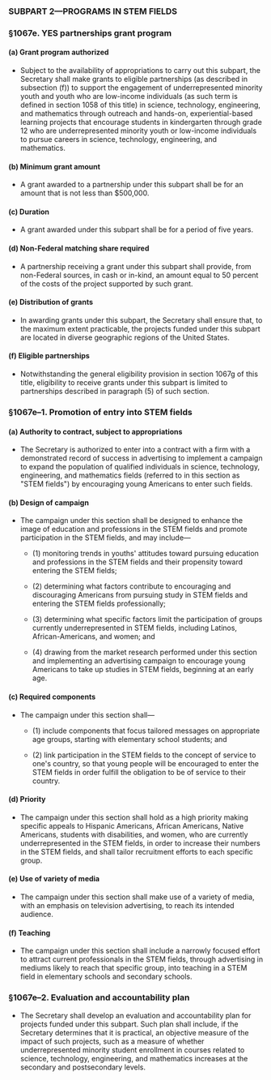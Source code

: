 ### SUBPART 2—PROGRAMS IN STEM FIELDS

### §1067e. YES partnerships grant program
#### (a) Grant program authorized
* Subject to the availability of appropriations to carry out this subpart, the Secretary shall make grants to eligible partnerships (as described in subsection (f)) to support the engagement of underrepresented minority youth and youth who are low-income individuals (as such term is defined in section 1058 of this title) in science, technology, engineering, and mathematics through outreach and hands-on, experiential-based learning projects that encourage students in kindergarten through grade 12 who are underrepresented minority youth or low-income individuals to pursue careers in science, technology, engineering, and mathematics.

#### (b) Minimum grant amount
* A grant awarded to a partnership under this subpart shall be for an amount that is not less than $500,000.

#### (c) Duration
* A grant awarded under this subpart shall be for a period of five years.

#### (d) Non-Federal matching share required
* A partnership receiving a grant under this subpart shall provide, from non-Federal sources, in cash or in-kind, an amount equal to 50 percent of the costs of the project supported by such grant.

#### (e) Distribution of grants
* In awarding grants under this subpart, the Secretary shall ensure that, to the maximum extent practicable, the projects funded under this subpart are located in diverse geographic regions of the United States.

#### (f) Eligible partnerships
* Notwithstanding the general eligibility provision in section 1067g of this title, eligibility to receive grants under this subpart is limited to partnerships described in paragraph (5) of such section.

### §1067e–1. Promotion of entry into STEM fields
#### (a) Authority to contract, subject to appropriations
* The Secretary is authorized to enter into a contract with a firm with a demonstrated record of success in advertising to implement a campaign to expand the population of qualified individuals in science, technology, engineering, and mathematics fields (referred to in this section as "STEM fields") by encouraging young Americans to enter such fields.

#### (b) Design of campaign
* The campaign under this section shall be designed to enhance the image of education and professions in the STEM fields and promote participation in the STEM fields, and may include—

  * (1) monitoring trends in youths' attitudes toward pursuing education and professions in the STEM fields and their propensity toward entering the STEM fields;

  * (2) determining what factors contribute to encouraging and discouraging Americans from pursuing study in STEM fields and entering the STEM fields professionally;

  * (3) determining what specific factors limit the participation of groups currently underrepresented in STEM fields, including Latinos, African-Americans, and women; and

  * (4) drawing from the market research performed under this section and implementing an advertising campaign to encourage young Americans to take up studies in STEM fields, beginning at an early age.

#### (c) Required components
* The campaign under this section shall—

  * (1) include components that focus tailored messages on appropriate age groups, starting with elementary school students; and

  * (2) link participation in the STEM fields to the concept of service to one's country, so that young people will be encouraged to enter the STEM fields in order fulfill the obligation to be of service to their country.

#### (d) Priority
* The campaign under this section shall hold as a high priority making specific appeals to Hispanic Americans, African Americans, Native Americans, students with disabilities, and women, who are currently underrepresented in the STEM fields, in order to increase their numbers in the STEM fields, and shall tailor recruitment efforts to each specific group.

#### (e) Use of variety of media
* The campaign under this section shall make use of a variety of media, with an emphasis on television advertising, to reach its intended audience.

#### (f) Teaching
* The campaign under this section shall include a narrowly focused effort to attract current professionals in the STEM fields, through advertising in mediums likely to reach that specific group, into teaching in a STEM field in elementary schools and secondary schools.

### §1067e–2. Evaluation and accountability plan
* The Secretary shall develop an evaluation and accountability plan for projects funded under this subpart. Such plan shall include, if the Secretary determines that it is practical, an objective measure of the impact of such projects, such as a measure of whether underrepresented minority student enrollment in courses related to science, technology, engineering, and mathematics increases at the secondary and postsecondary levels.